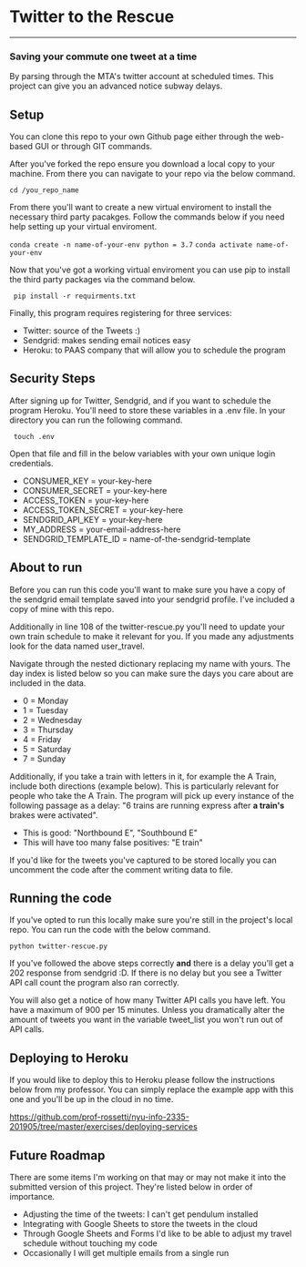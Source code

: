 # Twitter to the Rescue
----
### Saving your commute one tweet at a time

By parsing through the MTA's twitter account at scheduled times.  This project can give you an advanced notice subway delays.  

## Setup

You can clone this repo to your own Github page either through the web-based GUI or through GIT commands.

After you've forked the repo ensure you download a local copy to your machine.  From there you can navigate to your repo via the below command.

``` cd /you_repo_name ```

From there you'll want to create a new virtual enviroment to install the necessary third party pacakges.  Follow the commands below if you need help setting up your virtual enviroment.

 
```conda create -n name-of-your-env python = 3.7```
```conda activate name-of-your-env```

Now that you've got a working virtual enviroment you can use pip to install the third party packages via the command below.

``` pip install -r requirments.txt```

Finally, this program requires registering for three services: 
* Twitter: source of the Tweets :)
* Sendgrid: makes sending email notices easy
* Heroku: to PAAS company that will allow you to schedule the program

## Security Steps

After signing up for Twitter, Sendgrid, and if you want to schedule the program Heroku.  You'll need to store these variables in a .env file.  In your directory you can run the following command.

``` touch .env```

Open that file and fill in the below variables with your own unique login credentials.

* CONSUMER_KEY = your-key-here
* CONSUMER_SECRET = your-key-here
* ACCESS_TOKEN = your-key-here
* ACCESS_TOKEN_SECRET = your-key-here
* SENDGRID_API_KEY = your-key-here
* MY_ADDRESS = your-email-address-here
* SENDGRID_TEMPLATE_ID = name-of-the-sendgrid-template

## About to run

Before you can run this code you'll want to make sure you have a copy of the sendgrid email template saved into your sendgrid profile.  I've included a copy of mine with this repo.

Additionally in line 108 of the twitter-rescue.py you'll need to update your own train schedule to make it relevant for you.  If you made any adjustments look for the data named user_travel.  

Navigate through the nested dictionary replacing my name with yours.  The day index is listed below so you can make sure the days you care about are included in the data.  

* 0 = Monday
* 1 = Tuesday
* 2 = Wednesday
* 3 = Thursday
* 4 = Friday
* 5 = Saturday
* 7 = Sunday

Additionally, if you take a train with letters in it, for example the A Train, include both directions (example below).  This is particularly relevant for people who take the A Train.  The program will pick up every instance of the following passage as a delay: "6 trains are running express after **a train's** brakes were activated".  

* This is good: "Northbound E", "Southbound E"
* This will have too many false positives: "E train"

If you'd like for the tweets you've captured to be stored locally you can uncomment the code after the comment writing data to file.

## Running the code

If you've opted to run this locally make sure you're still in the project's local repo.  You can run the code with the below command.

``` python twitter-rescue.py ```

If you've followed the above steps correctly **and** there is a delay you'll get a 202 response from sendgrid :D.  If there is no delay but you see a Twitter API call count the program also ran correctly. 

You will also get a notice of how many Twitter API calls you have left.  You have a maximum of 900 per 15 minutes. Unless you dramatically alter the amount of tweets you want in the variable tweet_list you won't run out of API calls.  

## Deploying to Heroku

If you would like to deploy this to Heroku please follow the instructions below from my professor.  You can simply replace the example app with this one and you'll be up in the cloud in no time.

https://github.com/prof-rossetti/nyu-info-2335-201905/tree/master/exercises/deploying-services


## Future Roadmap

There are some items I'm working on that may or may not make it into the submitted version of this project.  They're listed below in order of importance.

* Adjusting the time of the tweets: I can't get pendulum installed
* Integrating with Google Sheets to store the tweets in the cloud
* Through Google Sheets and Forms I'd like to be able to adjust my travel schedule without touching my code
* Occasionally I will get multiple emails from a single run